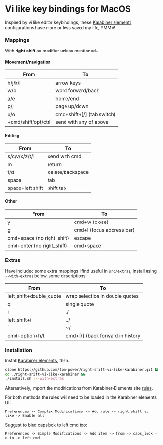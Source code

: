 # Vi like key bindings for MacOS

Inspired by vi like editor keybindings, these [Karabiner elements](https://github.com/tekezo/Karabiner-Elements) configurations have more or less saved my life, YMMV!

### Mappings

With **right shift** as modifier unless mentioned..

#### Movement/navigation

| From                | To                          |
| ------------------- | --------------------------- |
| h/j/k/l             | arrow keys                  |
| w/b                 | word forward/back           |
| a/e                 | home/end                    |
| p/;                 | page up/down                |
| u/o                 | cmd+shift+\[/] (tab switch) |
| +cmd/shift/opt/ctrl | send with any of above      |

#### Editing

| From             | To               |
| ---------------- | ---------------- |
| s/c/v/x/z/t/i    | send with cmd    |
| m                | return           |
| f/d              | delete/backspace |
| space            | tab              |
| space+left shift | shift tab        |

#### Other

| From                       | To                        |
| -------------------------- | ------------------------- |
| y                          | cmd+w (close)             |
| g                          | cmd+l (focus address bar) |
| cmd+space (no right_shift) | escape                    |
| cmd+enter (no right_shift) | cmd+space                 |

### Extras

Have included some extra mappings I find useful in `src/extras`, install using `--with-extras` below, some descriptions:

| From                    | To                                |
| ----------------------- | --------------------------------- |
| left_shift+double_quote | wrap selection in double quotes   |
| q                       | single quote                      |
| i                       | ./                                |
| left_shift+i            | ../                               |
| \`                      | ~/                                |
| cmd+option+h/l          | cmd+[/] \(back forward in history |

### Installation

Install [Karabiner elements](https://github.com/tekezo/Karabiner-Elements), then..

```bash
clone https://github.com/tom-power/right-shift-vi-like-karabiner.git &&
cd ./right-shift-vi-like-karabiner &&
./install.sh [--with-extras]
```

Alternatively, import the modifications from Karabiner-Elements site [rules](https://pqrs.org/osx/karabiner/complex_modifications/#right_shift_vi_like).

For both methods the rules will need to be loaded in the Karabiner elements UI:

`Preferences -> Complex Modifications -> Add rule -> right shift vi like -> Enable all`

Suggest to bind capslock to left cmd too:

`Preferences -> Simple Modifications -> Add item -> from -> caps_lock -> to -> left_cmd`
